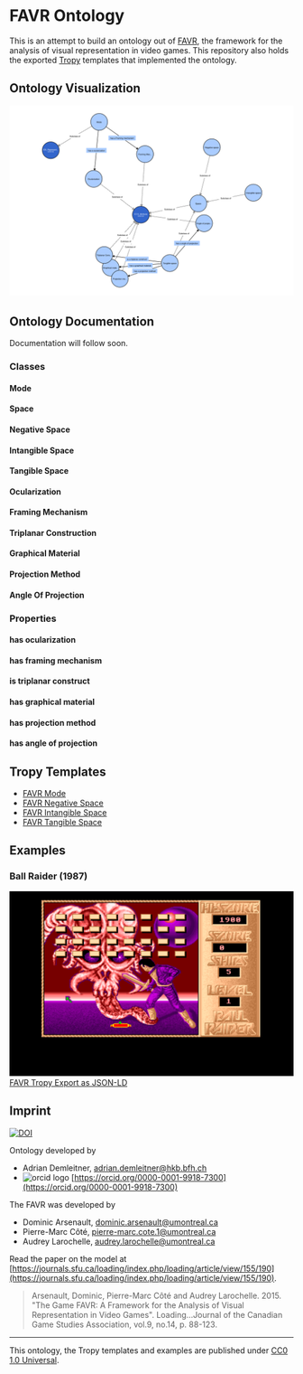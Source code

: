 # FAVR Ontology
This is an attempt to build an ontology out of [FAVR](https://www.ludov.ca/index.php/en/observation/graphical-technologies/game-favr), the framework for the analysis of visual representation in video games. This repository also holds the exported [Tropy](https://www.tropy.org/) templates that implemented the ontology.

## Ontology Visualization
![Visualization of the FAVR ontology.](favr.ttl.svg)

## Ontology Documentation
Documentation will follow soon.

### Classes
#### Mode
#### Space
#### Negative Space
#### Intangible Space
#### Tangible Space
#### Ocularization
#### Framing Mechanism
#### Triplanar Construction
#### Graphical Material
#### Projection Method
#### Angle Of Projection

### Properties
#### has ocularization
#### has framing mechanism
#### is triplanar construct
#### has graphical material
#### has projection method
#### has angle of projection

## Tropy Templates
- [FAVR Mode](tropy/FAVR%20Mode.ttp)
- [FAVR Negative Space](tropy/FAVR%20Negative%20Space.ttp)
- [FAVR Intangible Space](tropy/FAVR%20Intangible%20Space.ttp)
- [FAVR Tangible Space](tropy/FAVR%20Intangible%20Space.ttp)

## Examples
### Ball Raider (1987)

![Ball Raider (1987) - Main Gameplay Mode](examples/ball-raider-1987-main-gameplay.png)
[FAVR Tropy Export as JSON-LD](examples/ball-raider-1987-main-gameplay.json)

## Imprint

[![DOI](https://zenodo.org/badge/DOI/10.5281/zenodo.8158800.svg)](https://doi.org/10.5281/zenodo.8158800)

Ontology developed by

- Adrian Demleitner, adrian.demleitner@hkb.bfh.ch
- <img src="https://upload.wikimedia.org/wikipedia/commons/f/f7/Orcid_icon.png?20160723044738" alt="orcid logo" width="16" height="19"> [https://orcid.org/0000-0001-9918-7300](https://orcid.org/0000-0001-9918-7300)

The FAVR was developed by

- Dominic Arsenault, dominic.arsenault@umontreal.ca
- Pierre-Marc Côté, pierre-marc.cote.1@umontreal.ca
- Audrey Larochelle, audrey.larochelle@umontreal.ca

Read the paper on the model at [https://journals.sfu.ca/loading/index.php/loading/article/view/155/190](https://journals.sfu.ca/loading/index.php/loading/article/view/155/190).

> Arsenault, Dominic, Pierre-Marc Côté and Audrey Larochelle. 2015. "The Game FAVR: A Framework for the Analysis of Visual Representation in Video Games". Loading…Journal of the Canadian Game Studies Association, vol.9, no.14, p. 88-123.

---

This ontology, the Tropy templates and examples are published under [CC0 1.0 Universal](LICENSE).